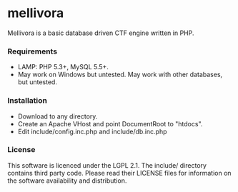 mellivora
=========

Mellivora is a basic database driven CTF engine written in PHP.

### Requirements

- LAMP: PHP 5.3+, MySQL 5.5+.
- May work on Windows but untested. May work with other databases, but untested.

### Installation

- Download to any directory.
- Create an Apache VHost and point DocumentRoot to "htdocs".
- Edit include/config.inc.php and include/db.inc.php

### License

This software is licenced under the LGPL 2.1. The include/ directory contains third party code. Please read their LICENSE files for information on the software availability and distribution.